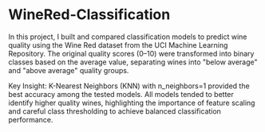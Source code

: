 # WineRed-Classification
In this project, I built and compared classification models to predict wine quality using the Wine Red dataset from the UCI Machine Learning Repository. The original quality scores (0–10) were transformed into binary classes based on the average value, separating wines into "below average" and "above average" quality groups.

Key Insight:
K-Nearest Neighbors (KNN) with n_neighbors=1 provided the best accuracy among the tested models. All models tended to better identify higher quality wines, highlighting the importance of feature scaling and careful class thresholding to achieve balanced classification performance.
